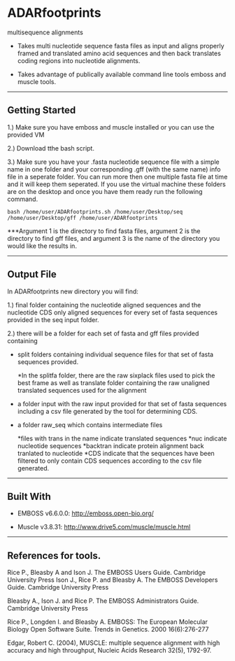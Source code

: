 # ADARfootprints
multisequence alignments

* Takes multi nucleotide sequence fasta files as input and aligns properly framed and translated amino acid sequences and then back translates coding regions into nucleotide alignments.

* Takes advantage of publically available command line tools emboss and muscle tools.

___

## Getting Started
1.) Make sure you have emboss and muscle installed or you can use the provided VM



2.) Download tthe bash script.

3.) Make sure you have your .fasta nucleotide sequence file with a simple name in one folder and your corresponding .gff (with the same name) info file in a seperate folder.  You can run more then one multiple fasta file at time and it will keep them seperated. If you use the virtual machine these folders are on the desktop and once you have them ready run the following command.

```
bash /home/user/ADARfootprints.sh /home/user/Desktop/seq /home/user/Desktop/gff /home/user/ADARfootprints

```
   
   ***Argument 1 is the directory to find fasta files, argument 2 is the directory to find gff files, and argument 3 is the name of the directory you would like the results in.
   
___


## Output File

In ADARfootprints new directory you will find:

1.) final folder containing the nucleotide aligned sequences and the nucleotide CDS only aligned sequences for every set of fasta sequences provided in the seq input folder.

2.) there will be a folder for each set of fasta and gff files provided containing 

   * split folders containing individual sequence files for that set of fasta sequences provided.
   
      *In the splitfa folder, there are the raw sixplack files used to pick the best frame as well as translate folder containing the raw unaligned translated sequences used for the alignment 
   
   * a folder input with the raw input provided for that set of fasta sequences including a csv file generated by the tool for determining CDS.
   
   * a folder raw_seq which contains intermediate files
   
      *files with trans in the name indicate translated sequences
      *nuc indicate nucleotide sequences 
      *backtran indicate protein alignment back tranlated to nucleotide
      *CDS indicate that the sequences have been filtered to only contain CDS sequences according to the csv file generated.

___

## Built With

* EMBOSS v6.6.0.0: http://emboss.open-bio.org/

* Muscle v3.8.31: http://www.drive5.com/muscle/muscle.html


___

## References for tools.

Rice P., Bleasby A and Ison J. The EMBOSS Users Guide. Cambridge University Press
Ison J., Rice P. and Bleasby A. The EMBOSS Developers Guide. Cambridge University Press

Bleasby A., Ison J. and Rice P. The EMBOSS Administrators Guide. Cambridge University Press

Rice P., Longden I. and Bleasby A. EMBOSS: The European Molecular Biology Open Software Suite. Trends in Genetics. 2000 16(6):276-277

Edgar, Robert C. (2004), MUSCLE: multiple sequence alignment with high accuracy and high throughput, Nucleic Acids Research 32(5), 1792-97.
